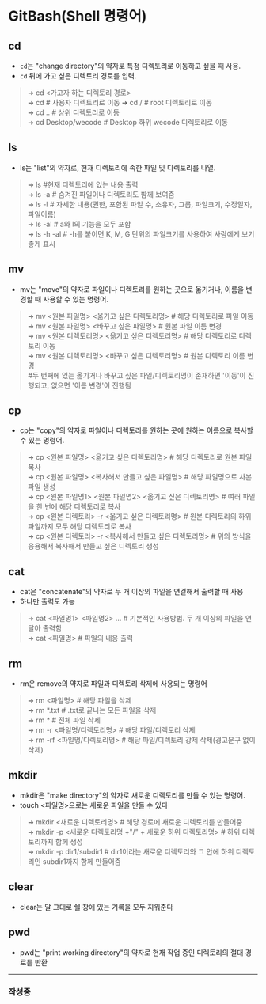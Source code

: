 # GitBash(Shell 명령어)

## cd
- `cd`는 "change directory"의 약자로 특정 디렉토리로 이동하고 싶을 때 사용.  
- `cd` 뒤에 가고 싶은 디렉토리 경로를 입력.  

> ➜ cd <가고자 하는 디렉토리 경로>  
➜ cd    # 사용자 디렉토리로 이동 
➜ cd /  # root 디렉토리로 이동  
➜ cd .. # 상위 디렉토리로 이동  
➜ cd Desktop/wecode  # Desktop 하위 wecode 디렉토리로 이동


## ls
- ls는 "list"의 약자로, 현재 디렉토리에 속한 파일 및 디렉토리를 나열.  

>➜  ls  #현재 디렉토리에 있는 내용 출력  
➜  ls -a # 숨겨진 파일이나 디렉토리도 함께 보여줌  
➜  ls -l # 자세한 내용(권한, 포함된 파일 수, 소유자, 그룹, 파일크기, 수정일자, 파일이름)  
➜  ls -al # a와 l의 기능을 모두 포함  
➜  ls -h -al # -h를 붙이면 K, M, G 단위의 파일크기를 사용하여 사람에게 보기 좋게 표시  


## mv
- mv는 "move"의 약자로 파일이나 디렉토리를 원하는 곳으로 옮기거나, 이름을 변경할 때 사용할 수 있는 명령어.  

> ➜ mv <원본 파일명> <옮기고 싶은 디렉토리명>     # 해당 디렉토리로 파일 이동  
➜ mv <원본 파일명> <바꾸고 싶은 파일명>         # 원본 파일 이름 변경  
➜ mv <원본 디렉토리명> <옮기고 싶은 디렉토리명>  # 해당 디렉토리로 디렉토리 이동  
➜ mv <원본 디렉토리명> <바꾸고 싶은 디렉토리명>  # 원본 디렉토리 이름 변경  
#두 번째에 있는 옮기거나 바꾸고 싶은 파일/디렉토리명이 존재하면 '이동'이 진행되고, 없으면 '이름 변경'이 진행됨


## cp
- cp는 "copy"의 약자로 파일이나 디렉토리를 원하는 곳에 원하는 이름으로 복사할 수 있는 명령어.

> ➜ cp <원본 파일명> <옮기고 싶은 디렉토리명>               # 해당 디렉토리로 원본 파일 복사   
➜ cp <원본 파일명> <복사해서 만들고 싶은 파일명>           # 해당 파일명으로 사본 파일 생성  
➜ cp <원본 파일명1> <원본 파일명2> <옮기고 싶은 디렉토리명> # 여러 파일을 한 번에 해당 디렉토리로 복사  
➜ cp <원본 디렉토리> -r <옮기고 싶은 디렉토리명>           # 원본 디렉토리의 하위 파일까지 모두 해당 디렉토리로 복사  
➜ cp <원본 디렉토리> -r <복사해서 만들고 싶은 디렉토리명>   # 위의 방식을 응용해서 복사해서 만들고 싶은 디렉토리 생성  


## cat
- cat은 "concatenate"의 약자로 두 개 이상의 파일을 연결해서 출력할 때 사용
- 하나만 출력도 가능

> ➜ cat <파일명1> <파일명2> ...			     # 기본적인 사용방법. 두 개 이상의 파일을 연달아 출력함  
➜ cat <파일명>                           # 파일의 내용 출력  


## rm
- rm은 remove의 약자로 파일과 디렉토리 삭제에 사용되는 명령어

> ➜ rm <파일명>  			 # 해당 파일을 삭제  
➜ rm *.txt    			 # .txt로 끝나는 모든 파일을 삭제  
➜ rm *       		      # 전체 파일 삭제  
➜ rm -r <파일명/디렉토리명>  # 해당 파일/디렉토리 삭제  
➜ rm -rf <파일명/디렉토리명> # 해당 파일/디렉토리 강제 삭제(경고문구 없이 삭제)  

## mkdir
- mkdir은 "make directory"의 약자로 새로운 디렉토리를 만들 수 있는 명령어. 
- touch <파일명>으로는 새로운 파일을 만들 수 있다

> ➜ mkdir <새로운 디렉토리명>  # 해당 경로에 새로운 디렉토리를 만들어줌  
➜ mkdir -p <새로운 디렉토리명 +"/" + 새로운 하위 디렉토리명> # 하위 디렉토리까지 함께 생성  
➜ mkdir -p dir1/subdir1      # dir1이라는 새로운 디렉토리와 그 안에 하위 디렉토리인 subdir1까지 함께 만들어줌  

## clear
- clear는 말 그대로 쉘 창에 있는 기록을 모두 지워준다

## pwd
- pwd는 "print working directory"의 약자로 현재 작업 중인 디렉토리의 절대 경로를 반환

---
### 작성중